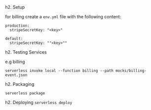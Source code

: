 h2. Setup

for billing create a `env.yml` file with the following content:
```
production:
  stripeSecretKey: "<key>"

default:
  stripeSecretKey: ""<key>""

```

h2. Testing Services 

e.g billing

`serverless invoke local --function billing --path mocks/billing-event.json`

h2. Packaging 

`serverless package`


h2. Deploying
`serverless deploy`